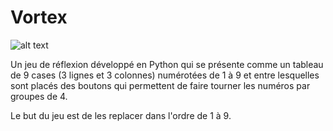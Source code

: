 # Vortex

![alt text](https://github.com/Nafise-Dev/Portfolio/blob/master/assets/img/vortex.png?raw=true)

Un jeu de réflexion développé en Python qui se présente comme un tableau de 9 cases (3 lignes et 3 colonnes) 
numérotées de 1 à 9 et entre lesquelles sont placés des boutons qui permettent de faire tourner les numéros par groupes de 4.
 
Le but du jeu est de les replacer dans l'ordre de 1 à 9.
